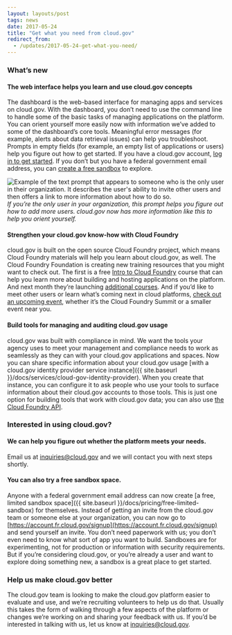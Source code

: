 ```yaml
---
layout: layouts/post
tags: news
date: 2017-05-24
title: "Get what you need from cloud.gov"
redirect_from:
  - /updates/2017-05-24-get-what-you-need/
---
```


### What’s new

#### The web interface helps you learn and use cloud.gov concepts

The dashboard is the web-based interface for managing apps and services on cloud.gov. With the dashboard, you don’t need to use the command line to handle some of the basic tasks of managing applications on the platform. You can orient yourself more easily now with information we’ve added to some of the dashboard’s core tools. Meaningful error messages (for example, alerts about data retrieval issues) can help you troubleshoot. Prompts in empty fields (for example, an empty list of applications or users) help you figure out how to get started. If you have a cloud.gov account, [log in to get started](https://dashboard.fr.cloud.gov/). If you don’t but you have a federal government email address, you can [create a free sandbox](https://account.fr.cloud.gov/signup) to explore.  

![Example of the text prompt that appears to someone who is the only user in their organization. It describes the user's ability to invite other users and then offers a link to more information about how to do so.]({{site.baseurl}}/img/only_org_user.png)
_If you’re the only user in your organization, this prompt helps you figure out how to add more users. cloud.gov now has more information like this to help you orient yourself._

#### Strengthen your cloud.gov know-how with Cloud Foundry

cloud.gov is built on the open source Cloud Foundry project, which means Cloud Foundry materials will help you learn about cloud.gov, as well. The Cloud Foundry Foundation is creating new training resources that you might want to check out. The first is a free [Intro to Cloud Foundry](https://www.edx.org/course/introduction-cloud-foundry-cloud-native-linuxfoundationx-lfs132x#!) course that can help you learn more about building and hosting applications on the platform. And next month they’re launching [additional courses](https://www.cloudfoundry.org/training/). And if you’d like to meet other users or learn what’s coming next in cloud platforms, [check out an upcoming event](https://www.cloudfoundry.org/events/), whether it’s the Cloud Foundry Summit or a smaller event near you.


#### Build tools for managing and auditing cloud.gov usage

cloud.gov was built with compliance in mind. We want the tools your agency uses to meet your management and compliance needs to work as seamlessly as they can with your cloud.gov applications and spaces. Now you can share specific information about your cloud.gov usage [with a cloud.gov identity provider service instance]({{ site.baseurl }}/docs/services/cloud-gov-identity-provider). When you create that instance, you can configure it to ask people who use your tools to surface information about their cloud.gov accounts to those tools. This is just one option for building tools that work with cloud.gov data; you can also use [the Cloud Foundry API](https://apidocs.cloudfoundry.org/258/).


### Interested in using cloud.gov?

#### We can help you figure out whether the platform meets your needs.

Email us at [inquiries@cloud.gov](mailto:inquiries@cloud.gov) and we will contact you with next steps shortly.

#### You can also try a free sandbox space.

Anyone with a federal government email address can now create [a free, limited sandbox space]({{ site.baseurl }}/docs/pricing/free-limited-sandbox) for themselves. Instead of getting an invite from the cloud.gov team or someone else at your organization, you can now go to [https://account.fr.cloud.gov/signup](https://account.fr.cloud.gov/signup) and send yourself an invite. You don’t need paperwork with us; you don’t even need to know what sort of app you want to build. Sandboxes are for experimenting, not for production or information with security requirements. But if you’re considering cloud.gov, or you’re already a user and want to explore doing something new, a sandbox is a great place to get started.


### Help us make cloud.gov better

The cloud.gov team is looking to make the cloud.gov platform easier to evaluate and use, and we’re recruiting volunteers to help us do that. Usually this takes the form of walking through a few aspects of the platform or changes we’re working on and sharing your feedback with us. If you’d be interested in talking with us, let us know at [inquiries@cloud.gov](mailto:inquiries@cloud.gov).
